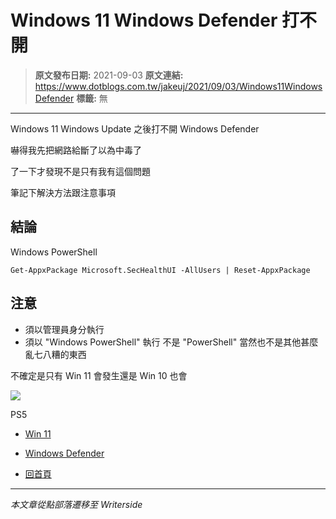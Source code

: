 # Windows 11 Windows Defender 打不開

> **原文發布日期:** 2021-09-03
> **原文連結:** https://www.dotblogs.com.tw/jakeuj/2021/09/03/Windows11WindowsDefender
> **標籤:** 無

---

Windows 11 Windows Update 之後打不開 Windows Defender

嚇得我先把網路給斷了以為中毒了

了一下才發現不是只有我有這個問題

筆記下解決方法跟注意事項

## 結論

Windows PowerShell

```
Get-AppxPackage Microsoft.SecHealthUI -AllUsers | Reset-AppxPackage
```

## 注意

* 須以管理員身分執行
* 須以 "Windows PowerShell" 執行
  不是 "PowerShell" 當然也不是其他甚麼亂七八糟的東西

不確定是只有 Win 11 會發生還是 Win 10 也會

![](https://card.psnprofiles.com/1/jakeuj.png)

PS5

* [Win 11](/jakeuj/Tags?qq=Win%2011)
* [Windows Defender](/jakeuj/Tags?qq=Windows%20Defender)

* [回首頁](/jakeuj)

---

*本文章從點部落遷移至 Writerside*
